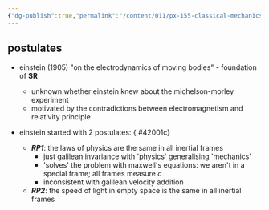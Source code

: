 ```yaml
---
{"dg-publish":true,"permalink":"/content/011/px-155-classical-mechanics-and-special-relativity/special-relativity/px-155-g-foundations-of-special-relativity/px-155-g3-the-postulates-of-special-relativity/","created":"2024-10-01T18:27:09.751+01:00","updated":"2024-11-26T19:58:00.952+00:00"}
---
```


## postulates
- einstein (1905) "on the electrodynamics of moving bodies" - foundation of **SR**
	- unknown whether einstein knew about the michelson-morley experiment
	- motivated by the contradictions between electromagnetism and relativity principle
- einstein started with 2 postulates:
{ #42001c}

	- ***RP1***: the laws of physics are the same in all inertial frames
		- just galilean invariance with 'physics' generalising 'mechanics'
		- 'solves' the problem with maxwell's equations: we aren't in a special frame; all frames measure $c$
		- inconsistent with galilean velocity addition
	- ***RP2***: the speed of light in empty space is the same in all inertial frames
